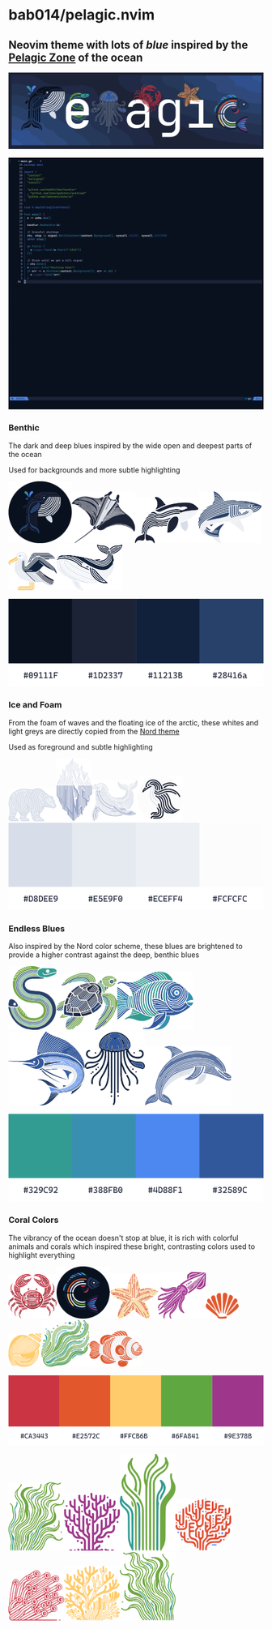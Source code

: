 # bab014/pelagic.nvim

## Neovim theme with lots of _blue_ inspired by the [Pelagic Zone](https://en.wikipedia.org/wiki/Pelagic_zone) of the ocean

![banner](./assets/pelagic_banner_seastar_1.png)

![neovim screenshot](./assets/nvim_screenshot.png)

### Benthic

The dark and deep blues inspired by the wide open and deepest parts of the ocean

Used for backgrounds and more subtle highlighting

<img src="./assets/pelagic_whale_color.png" alt="drawing" width="125"/><img src="./assets/pelagic_manta.png" alt="drawing" width="125"/><img src="./assets/pelagic_orca.png" alt="drawing" width="125"/><img src="./assets/pelagic_shark.png" alt="drawing" width="125"/><img src="./assets/pelagic_albatross.png" alt="drawing" width="95"/><img src="./assets/pelagic_humpback.png" alt="drawing" width="130"/>

![benthic swatch](./assets/dark_color_swatch.png)

### Ice and Foam

From the foam of waves and the floating ice of the arctic, these whites and light greys are directly copied from the [Nord theme](https://github.com/shaunsingh/nord.nvim)

Used as foreground and subtle highlighting

<img src="./assets/pelagic_polar_bear.png" alt="drawing" width="95"/><img src="./assets/ice_berg.png" alt="drawing" width="70"/><img src="./assets/pelagic_seal.png" alt="drawing" width="90"/><img src="./assets/pelagic_penguin.png" alt="drawing" width="90"/>
![ice and foam swatch](./assets/white_color_swatch.png)

### Endless Blues

Also inspired by the Nord color scheme, these blues are brightened to provide a higher contrast against the deep, benthic blues

<img src="./assets/pelagic_s_eel.png" alt="drawing" width="95"/><img src="./assets/pelagic_turtle.png" alt="drawing" width="120"/><img src="./assets/pelagic_parrot_fish.png" alt="drawing" width="150"/><img src="./assets/pelagic_sail_fish.png" alt="drawing" width="150"/><img src="./assets/jelly_new.png" alt="drawing" width="120"/><img src="./assets/pelagic_dolphin.png" alt="drawing" width="170"/>

![endless blues swatch](./assets/blues_color_swatch.png)

### Coral Colors

The vibrancy of the ocean doesn't stop at blue, it is rich with colorful animals and corals which inspired these bright, contrasting colors used to highlight everything

<img src="./assets/pelagic_crab.png" alt="drawing" width="95"/><img src="./assets/pelagic_fish.png" alt="drawing" width="105"/><img src="./assets/pelagic_starfish.png" alt="drawing" width="95"/><img src="./assets/pelagic_squid.png" alt="drawing" width="95"/><img src="./assets/pelagic_orange_shell.png" alt="drawing" width="65"/><img src="./assets/pelagic_shell.png" alt="drawing" width="65"/><img src="./assets/pelagic_sea_weed.png" alt="drawing" width="95"/><img src="./assets/pelagic_clown_fish.png" alt="drawing" width="105"/>

![coral swatch](./assets/colors_color_swatch.png)

<img src="./assets/kelp_motion.png" alt="drawing" width="110"/><img src="./assets/coral_purple.png" alt="drawing" width="110"/><img src="./assets/kelp.png" alt="drawing" width="110"/><img src="./assets/coral_orange.png" alt="drawing" width="110"/><img src="./assets/coral_red.png" alt="drawing" width="110"/><img src="./assets/coral_yellow.png" alt="drawing" width="110"/><img src="./assets/kelp_motion_left.png" alt="drawing" width="110"/>
